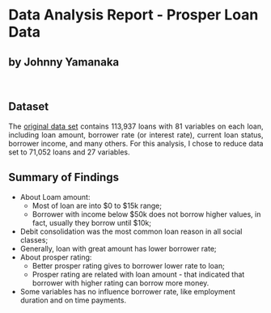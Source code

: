 # Data Analysis Report - Prosper Loan Data
## by Johnny Yamanaka

<br/>

## Dataset
<div style="text-align: justify">
  The <a = href='https://www.google.com/url?q=https://s3.amazonaws.com/udacity-hosted-downloads/ud651/prosperLoanData.csv&sa=D&ust=1554486256021000'>original data set</a> contains 113,937 loans with 81 variables on each loan, including loan amount, borrower rate (or interest rate), current loan status, borrower income, and many others. For this analysis, I chose to reduce data set to 71,052 loans and 27 variables.
</div>

## Summary of Findings
* About Loam amount:
  * Most of loan are into \$0 to \$15k range;
  * Borrower with income below \$50k does not borrow higher values, in fact, usually they borrow until \$10k;
* Debit consolidation was the most common loan reason in all social classes;
* Generally, loan with great amount has lower borrower rate;
* About prosper rating:
  * Better prosper rating gives to borrower lower rate to loan;
  * Prosper rating are related with loan amount - that indicated that borrower with higher rating can borrow more money.
* Some variables has no influence borrower rate, like employment duration and on time payments.
